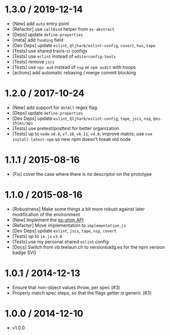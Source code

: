 1.3.0 / 2019-12-14
=================

* [New] add `auto` entry point
* [Refactor] use `callBind` helper from `es-abstract`
* [Deps] update `define-properties`
* [meta] add `funding` field
* [Dev Deps] update `eslint`, `@ljharb/eslint-config`, `covert`, `has`, `tape`
* [Tests] use shared travis-ci configs
* [Tests] use `eclint` instead of `editorconfig-tools`
* [Tests] remove `jscs`
* [Tests] use `npx aud` instead of `nsp` or `npm audit` with hoops
* [actions] add automatic rebasing / merge commit blocking

1.2.0 / 2017-10-24
=================

* [New] add support for `dotAll` regex flag.
* [Deps] update `define-properties`
* [Dev Deps] update `eslint`, `@ljharb/eslint-config`, `tape`, `jscs`, `nsp`, `@es-shims/api`
* [Tests] use pretest/posttest for better organization
* [Tests] up to `node` `v8.8`, `v7.10`, `v6.11`, `v4.8`; improve matrix; use `nvm install-latest-npm` so new npm doesn’t
  break old node

1.1.1 / 2015-08-16
=================

* [Fix] cover the case where there is no descriptor on the prototype

1.1.0 / 2015-08-16
=================

* [Robustness] Make some things a bit more robust against later modification of the environment
* [New] Implement the [es-shim API](es-shims/api)
* [Refactor] Move implementation to `implementation.js`
* [Dev Deps] update `eslint`, `jscs`, `tape`, `nsp`, `covert`
* [Tests] up to `io.js` `v3.0`
* [Tests] use my personal shared `eslint` config
* [Docs] Switch from vb.teelaun.ch to versionbadg.es for the npm version badge SVG

1.0.1 / 2014-12-13
=================

* Ensure that non-object values throw, per spec (#3)
* Properly match spec steps, so that the flags getter is generic (#3)

1.0.0 / 2014-12-10
=================

* v1.0.0

